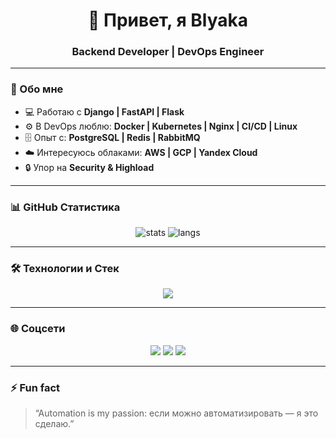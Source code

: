 <h1 align="center">👋 Привет, я Blyaka</h1>
<h3 align="center">Backend Developer | DevOps Engineer</h3>

---

### 🚀 Обо мне
- 💻 Работаю с **Django | FastAPI | Flask**
- ⚙️ В DevOps люблю: **Docker | Kubernetes | Nginx | CI/CD | Linux**
- 🗄️ Опыт с: **PostgreSQL | Redis | RabbitMQ**
- ☁️ Интересуюсь облаками: **AWS | GCP | Yandex Cloud**
- 🔒 Упор на **Security & Highload**

---

### 📊 GitHub Статистика
<p align="center">
  <img src="https://github-readme-stats.vercel.app/api?username=blyaka&show_icons=true&theme=radical" alt="stats" />
  <img src="https://github-readme-stats.vercel.app/api/top-langs/?username=blyaka&layout=compact&theme=radical" alt="langs" />
</p>

---

### 🛠 Технологии и Стек
<p align="center">
  <img src="https://skillicons.dev/icons?i=python,django,fastapi,flask,linux,docker,kubernetes,nginx,postgres,redis,git,github,githubactions" />
</p>

---

### 🌐 Соцсети
<p align="center">
  <a href="https://t.me/yourtelegram"><img src="https://img.shields.io/badge/Telegram-2CA5E0?logo=telegram&logoColor=white" /></a>
  <a href="https://linkedin.com/in/yourlinkedin"><img src="https://img.shields.io/badge/LinkedIn-0077B5?logo=linkedin&logoColor=white" /></a>
  <a href="mailto:youremail@gmail.com"><img src="https://img.shields.io/badge/Email-D14836?logo=gmail&logoColor=white" /></a>
</p>

---

### ⚡ Fun fact
> “Automation is my passion: если можно автоматизировать — я это сделаю.”  
